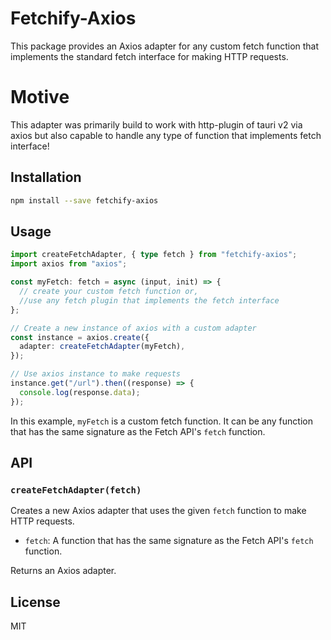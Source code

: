 # Fetchify-Axios

This package provides an Axios adapter for any custom fetch function that implements the standard fetch interface for making HTTP requests.

# Motive

This adapter was primarily build to work with http-plugin of tauri v2 via axios but
also capable to handle any type of function that implements fetch interface!

## Installation

```bash
npm install --save fetchify-axios
```

## Usage

```typescript
import createFetchAdapter, { type fetch } from "fetchify-axios";
import axios from "axios";

const myFetch: fetch = async (input, init) => {
  // create your custom fetch function or,
  //use any fetch plugin that implements the fetch interface
};

// Create a new instance of axios with a custom adapter
const instance = axios.create({
  adapter: createFetchAdapter(myFetch),
});

// Use axios instance to make requests
instance.get("/url").then((response) => {
  console.log(response.data);
});
```

In this example, `myFetch` is a custom fetch function. It can be any function that has the same signature as the Fetch API's `fetch` function.

## API

### `createFetchAdapter(fetch)`

Creates a new Axios adapter that uses the given `fetch` function to make HTTP requests.

- `fetch`: A function that has the same signature as the Fetch API's `fetch` function.

Returns an Axios adapter.

## License

MIT
